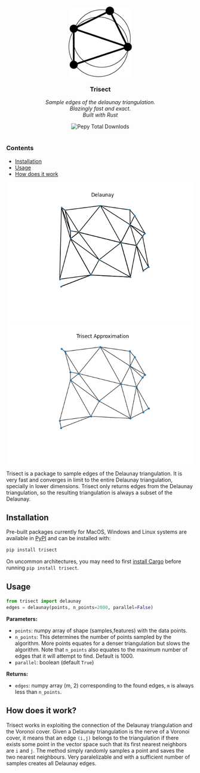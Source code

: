 <p align="center">
  <img src='images/logo.png' width='170px' align="center"></img>
</p>

<div align="center">
<h3 max-width='200px' align="center">Trisect</h3>
  <p><i>Sample edges of the delaunay triangulation.<br/>
  Blazingly fast and exact.<br/>
  Built with Rust</i><br/></p>
  <p>
    <img alt="Pepy Total Downlods" src="https://img.shields.io/pepy/dt/trisect?style=for-the-badge&logo=python&labelColor=white&color=blue">
  </p>
</div>

#

### Contents
- [Installation](#installation) 
- [Usage](#usage)
- [How does it work](#how-does-it-work)


<p align="center">
  <img src="images/delaunay.png" width=500/>
  <img src="images/trisect.png" width=500/>
</p>

Trisect is a package to sample edges of the Delaunay triangulation.
It is very fast and converges in limit to the entire Delaunay triangulation, specially in lower dimensions.
Trisect only returns edges from the Delaunay triangulation, so the resulting triangulation is always a subset of the Delaunay.

## Installation

Pre-built packages currently for MacOS, Windows and Linux systems are available in [PyPI](https://pypi.org/project/trisect/) and can be installed with:

```sh
pip install trisect
```
On uncommon architectures, you may need to first
[install Cargo](https://doc.rust-lang.org/cargo/getting-started/installation.html) before running `pip install trisect`.


## Usage
```python
from trisect import delaunay
edges = delaunay(points, n_points=2000, parallel=False)
```
**Parameters:**
 -  ``points``: numpy array of shape (samples,features) with the data points.
 -  ``n_points``: This determines the number of points sampled by the algorithm. More points equates for a denser triangulation but slows the algorithm. Note that `n_points` also equates to the maximum number of edges that it will attempt to find. Default is 1000.
 -  ``parallel``: boolean (default `True`)
 
**Returns:**
 -  ``edges``: numpy array (m, 2) corresponding to the found edges, `m` is always less than `n_points`.


## How does it work?
Trisect works in exploiting the connection of the Delaunay triangulation and the Voronoi cover.
Given a Delaunay triangulation is the nerve of a Voronoi cover, it means that an edge `(i,j)` belongs to the triangulation if there exists some point in the vector space such that its first nearest neighbors are `i` and `j`.
The method simply randomly samples a point and saves the two nearest neighbours.
Very paralelizable and with a sufficient number of samples creates all Delaunay edges.
 

